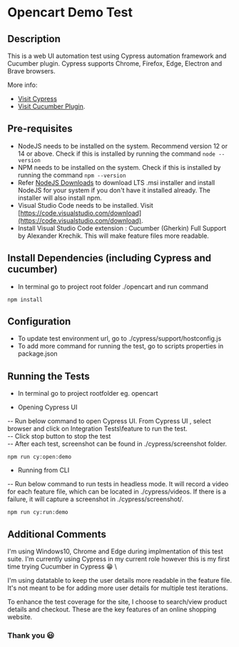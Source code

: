 # Opencart Demo Test

## Description
This is a web UI automation test using Cypress automation framework and Cucumber plugin. Cypress supports Chrome, Firefox, Edge, Electron and Brave browsers.

More info:
- [Visit Cypress](https://cypress.io/)
- [Visit Cucumber Plugin](https://github.com/TheBrainFamily/cypress-cucumber-preprocessor).

## Pre-requisites
- NodeJS needs to be installed on the system. Recommend version 12 or 14 or above. Check if this is installed by running the command `node --version`
- NPM needs to be installed on the system. Check if this is installed by running the command `npm --version`
- Refer [NodeJS Downloads](https://nodejs.org/en/download/) to download LTS .msi installer and install NodeJS for your system if you don't have it installed already. The installer will also install npm.
- Visual Studio Code needs to be installed. Visit [https://code.visualstudio.com/download](https://code.visualstudio.com/download).
- Install Visual Studio Code extension : Cucumber (Gherkin) Full Support by Alexander Krechik. This will make feature files more readable.

## Install Dependencies (including Cypress and cucumber) 
- In terminal go to project root folder ./opencart and run command
```
npm install
```

## Configuration
- To update test environment url, go to ./cypress/support/hostconfig.js
- To add more command for running the test, go to scripts properties in package.json 

## Running the Tests

- In terminal go to project rootfolder eg. opencart

- Opening Cypress UI

-- Run below command to open Cypress UI. From Cypress UI , select browser and click on Integration Tests\feature to run the test.\
-- Click stop button to stop the test\
-- After each test, screenshot can be found in ./cypress/screenshot folder. 
```
npm run cy:open:demo
```
- Running from CLI

-- Run below command to run tests in headless mode. It will record a video for each feature file, which can be located in ./cypress/videos. If there is a failure, it will capture a screenshot in ./cypress/screenshot/.

```
npm run cy:run:demo
```

## Additional Comments
I'm using Windows10, Chrome and Edge during implmentation of this test suite. I'm currently using Cypress in my current role however this is my first time trying Cucumber in Cypress :grin: \

I'm using datatable to keep the user details more readable in the feature file. It's not meant to be for adding more user details for multiple test iterations. 

To enhance the test coverage for the site, I choose to search/view product details and checkout. These are the key features of an online shopping website.

### Thank you :smiley: